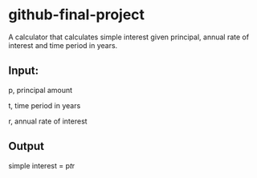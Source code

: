 # github-final-project
A calculator that calculates simple interest given principal, annual rate of interest and time period in years.

## Input:
   p, principal amount
   
   t, time period in years
   
   r, annual rate of interest
## Output
   simple interest = p*t*r
